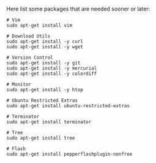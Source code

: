 Here list some packages that are needed sooner or later:

    
    # Vim
    sudo apt-get install vim 
    
    # Download Utils
    sudo apt-get install -y curl 
    sudo apt-get install -y wget
    
    # Version Control
    sudo apt-get install -y git
    sudo apt-get install -y mercurial
    sudo apt-get install -y colordiff  
    
    # Monitor
    sudo apt-get install -y htop
    
    # Ubuntu Restricted Extras
    sudo apt-get install ubuntu-restricted-extras
    
    # Terminator
    sudo apt-get install terminator 
    
    # Tree
    sudo apt-get install tree 
    
    # Flash
    sudo apt-get install pepperflashplugin-nonfree

